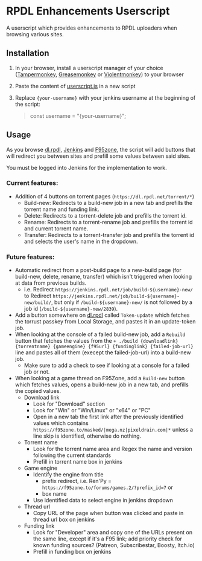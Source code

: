 # RPDL Enhancements Userscript

A userscript which provides enhancements to RPDL uploaders when browsing various sites.

## Installation

1. In your browser, install a userscript manager of your choice ([Tampermonkey](https://www.tampermonkey.net/index.php), [Greasemonkey](https://addons.mozilla.org/en-US/firefox/addon/greasemonkey/) or [Violentmonkey](https://violentmonkey.github.io/get-it/)) to your browser

1. Paste the content of [userscript.js](https://git.rpdl.net/internal/rpdl-enhancement-userscript/raw/branch/main/userscript.js) in a new script

1. Replace `{your-username}` with your jenkins username at the beginning of the script:
    > const username = "{your-username}";

## Usage
As you browse [dl.rpdl](https://dl.rpdl.net/), [Jenkins](https://jenkins.rpdl.net/) and [F95zone](https://f95zone.to/), the script will add buttons that will redirect you between sites and prefill some values between said sites.

You must be logged into Jenkins for the implementation to work.

### Current features:
- Addition of 4 buttons on torrent pages (`https://dl.rpdl.net/torrent/*`)
    * Build-new: Redirects to a build-new job in a new tab and prefills the torrent name and funding link.
    * Delete: Redirects to a torrent-delete job and prefills the torrent id.
    * Rename: Redirects to a torrent-rename job and prefills the torrent id and current torrent name.
    * Transfer: Redirects to a torrent-transfer job and prefills the torrent id and selects the user's name in the dropdown.

### Future features:
- Automatic redirect from a post-build page to a new-build page (for build-new, delete, rename, transfer) which isn't triggered when looking at data from previous builds.
    * i.e. Redirect `https://jenkins.rpdl.net/job/build-${username}-new/` to Redirect `https://jenkins.rpdl.net/job/build-${username}-new/build/`, but only if `/build-${username}-new/` is not followed by a job id (`/build-${username}-new/2839`).
- Add a button somewhere on [dl.rpdl](https://dl.rpdl.net) called `Token-update` which fetches the torrust passkey from Local Storage, and pastes it in an update-token job.
- When looking at the console of a failed build-new job, add a `Rebuild` button that fetches the values from the `+ ./build {downloadlink} {torrentname} {gameengine} {f95url} {fundinglink} {failed-job-url}` line and pastes all of them (execept the failed-job-url) into a build-new job.
    - Make sure to add a check to see if looking at a console for a failed job or not.
- When looking at a game thread on F95Zone, add a `Build-new` button which fetches values, opens a build-new job in a new tab, and prefills the copied values.
    - Download link
        * Look for "Download" section
        * Look for "Win" or "Win/Linux" or "x64" or "PC"
        * Open in a new tab the first link after the previously identified values which contains `https://f95zone.to/masked/|mega.nz|pixeldrain.com|*` unless a line skip is identified, otherwise do nothing.
    - Torrent name
        * Look for the torrent name area and Regex the name and version following the current standards
        * Prefill in torrent name box in jenkins
    - Game engine
        * Identify the engine from title
            - prefix redirect, i.e. Ren'Py = `https://f95zone.to/forums/games.2/?prefix_id=7`
            or 
            - box name
        * Use identified data to select engine in jenkins dropdown
    - Thread url
        * Copy URL of the page when button was clicked and paste in thread url box on jenkins
    - Funding link
        * Look for "Developer" area and copy one of the URLs present on the same line, except if it's a F95 link; add priority check for known funding sources? (Patreon, Subscribestar, Boosty, Itch.io)
        * Prefill in funding box on jenkins